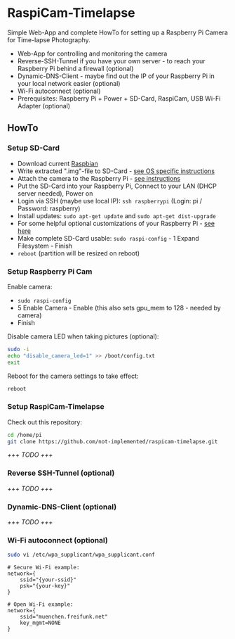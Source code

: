RaspiCam-Timelapse
==================

Simple Web-App and complete HowTo for setting up a Raspberry Pi Camera for Time-lapse Photography.

- Web-App for controlling and monitoring the camera
- Reverse-SSH-Tunnel if you have your own server - to reach your Raspberry Pi behind a firewall (optional)
- Dynamic-DNS-Client - maybe find out the IP of your Raspberry Pi in your local network easier (optional)
- Wi-Fi autoconnect (optional)
- Prerequisites: Raspberry Pi + Power + SD-Card, RaspiCam, USB Wi-Fi Adapter (optional)


HowTo
-----

### Setup SD-Card

- Download current [Raspbian](https://www.raspberrypi.org/downloads/raspbian/)
- Write extracted ".img"-file to SD-Card - [see OS specific instructions](https://www.raspberrypi.org/documentation/installation/installing-images/README.md)
- Attach the camera to the Raspberry Pi - [see instructions](https://www.raspberrypi.org/documentation/configuration/camera.md)
- Put the SD-Card into your Raspberry Pi, Connect to your LAN (DHCP server needed), Power on
- Login via SSH (maybe use local IP): `ssh raspberrypi` (Login: pi / Password: raspberry)
- Install updates: `sudo apt-get update` and `sudo apt-get dist-upgrade`
- For some helpful optional customizations of your Raspberry Pi - [see here](Raspberry-Customizing.md)
- Make complete SD-Card usable: `sudo raspi-config` - 1 Expand Filesystem - Finish
- `reboot` (partition will be resized on reboot)


### Setup Raspberry Pi Cam

Enable camera:

- `sudo raspi-config`
- 5 Enable Camera - Enable (this also sets gpu_mem to 128 - needed by camera)
- Finish

Disable camera LED when taking pictures (optional):

```bash
sudo -i
echo "disable_camera_led=1" >> /boot/config.txt
exit
```

Reboot for the camera settings to take effect:

```bash
reboot
```


### Setup RaspiCam-Timelapse

Check out this repository:

```bash
cd /home/pi
git clone https://github.com/not-implemented/raspicam-timelapse.git
```

*+++ TODO +++*


### Reverse SSH-Tunnel (optional)

*+++ TODO +++*


### Dynamic-DNS-Client (optional)

*+++ TODO +++*


### Wi-Fi autoconnect (optional)

```bash
sudo vi /etc/wpa_supplicant/wpa_supplicant.conf
```

```
# Secure Wi-Fi example:
network={
    ssid="{your-ssid}"
    psk="{your-key}"
}

# Open Wi-Fi example:
network={
    ssid="muenchen.freifunk.net"
    key_mgmt=NONE
}
```
